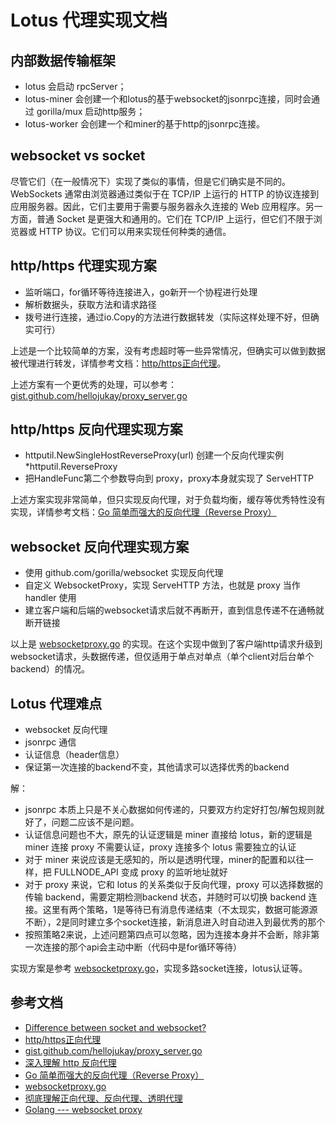 # Lotus 代理实现文档

## 内部数据传输框架

- lotus 会启动 rpcServer；
- lotus-miner 会创建一个和lotus的基于websocket的jsonrpc连接，同时会通过 gorilla/mux 启动http服务；
- lotus-worker 会创建一个和miner的基于http的jsonrpc连接。

## websocket vs socket

尽管它们（在一般情况下）实现了类似的事情，但是它们确实是不同的。WebSockets 通常由浏览器通过类似于在 TCP/IP 上运行的 HTTP 的协议连接到应用服务器。因此，它们主要用于需要与服务器永久连接的 Web 应用程序。另一方面，普通 Socket 是更强大和通用的。它们在 TCP/IP 上运行，但它们不限于浏览器或 HTTP 协议。它们可以用来实现任何种类的通信。

## http/https 代理实现方案

- 监听端口，for循环等待连接进入，go新开一个协程进行处理
- 解析数据头，获取方法和请求路径
- 拨号进行连接，通过io.Copy的方法进行数据转发（实际这样处理不好，但确实可行）

上述是一个比较简单的方案，没有考虑超时等一些异常情况，但确实可以做到数据被代理进行转发，详情参考文档：[http/https正向代理](https://www.flysnow.org/2016/12/24/golang-http-proxy.html)。

上述方案有一个更优秀的处理，可以参考：[gist.github.com/hellojukay/proxy_server.go](https://gist.github.com/hellojukay/54c7695983c2d83e25b7c06c90e9d44b)

## http/https 反向代理实现方案

- httputil.NewSingleHostReverseProxy(url) 创建一个反向代理实例 *httputil.ReverseProxy
- 把HandleFunc第二个参数导向到 proxy，proxy本身就实现了 ServeHTTP

上述方案实现非常简单，但只实现反向代理，对于负载均衡，缓存等优秀特性没有实现，详情参考文档：[Go 简单而强大的反向代理（Reverse Proxy）](https://h1z3y3.me/posts/simple-and-powerful-reverse-proxy-in-golang/)

## websocket 反向代理实现方案

- 使用 github.com/gorilla/websocket 实现反向代理
- 自定义 WebsocketProxy，实现 ServeHTTP 方法，也就是 proxy 当作 handler 使用
- 建立客户端和后端的websocket请求后就不再断开，直到信息传递不在通畅就断开链接

以上是 [websocketproxy.go](https://github.com/koding/websocketproxy/blob/master/websocketproxy.go) 的实现。在这个实现中做到了客户端http请求升级到websocket请求，头数据传递，但仅适用于单点对单点（单个client对后台单个backend）的情况。

## Lotus 代理难点

- websocket 反向代理
- jsonrpc 通信
- 认证信息（header信息）
- 保证第一次连接的backend不变，其他请求可以选择优秀的backend

解：

- jsonrpc 本质上只是不关心数据如何传递的，只要双方约定好打包/解包规则就好了，问题二应该不是问题。
- 认证信息问题也不大，原先的认证逻辑是 miner 直接给 lotus，新的逻辑是 miner 连接 proxy 不需要认证，proxy 连接多个 lotus 需要独立的认证
- 对于 miner 来说应该是无感知的，所以是透明代理，miner的配置和以往一样，把 FULLNODE_API 变成 proxy 的监听地址就好
- 对于 proxy 来说，它和 lotus 的关系类似于反向代理，proxy 可以选择数据的传输 backend，需要定期检测backend 状态，并随时可以切换 backend 连接。这里有两个策略，1是等待已有消息传递结束（不太现实，数据可能源源不断），2是同时建立多个socket连接，新消息进入时自动进入到最优秀的那个
- 按照策略2来说，上述问题第四点可以忽略，因为连接本身并不会断，除非第一次连接的那个api会主动中断（代码中是for循环等待）

实现方案是参考 [websocketproxy.go](https://github.com/koding/websocketproxy/blob/master/websocketproxy.go)，实现多路socket连接，lotus认证等。

## 参考文档

- [Difference between socket and websocket?](https://stackoverflow.com/questions/4973622/difference-between-socket-and-websocket)
- [http/https正向代理](https://www.flysnow.org/2016/12/24/golang-http-proxy.html)
- [gist.github.com/hellojukay/proxy_server.go](https://gist.github.com/hellojukay/54c7695983c2d83e25b7c06c90e9d44b)
- [深入理解 http 反向代理](https://juejin.cn/post/6958987684383555592)
- [Go 简单而强大的反向代理（Reverse Proxy）](https://h1z3y3.me/posts/simple-and-powerful-reverse-proxy-in-golang/)
- [websocketproxy.go](https://github.com/koding/websocketproxy/blob/master/websocketproxy.go)
- [彻底理解正向代理、反向代理、透明代理](https://zhuanlan.zhihu.com/p/68560128)
- [Golang --- websocket proxy](https://a28283878.github.io/golang/Golang-gorilla-websocket-proxy.html)
